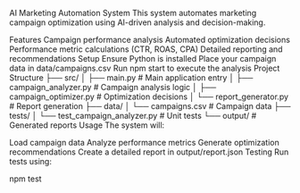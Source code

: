 AI Marketing Automation System
This system automates marketing campaign optimization using AI-driven analysis and decision-making.

Features
Campaign performance analysis
Automated optimization decisions
Performance metric calculations (CTR, ROAS, CPA)
Detailed reporting and recommendations
Setup
Ensure Python is installed
Place your campaign data in data/campaigns.csv
Run npm start to execute the analysis
Project Structure
├── src/
│   ├── main.py              # Main application entry
│   ├── campaign_analyzer.py # Campaign analysis logic
│   ├── campaign_optimizer.py # Optimization decisions
│   └── report_generator.py  # Report generation
├── data/
│   └── campaigns.csv        # Campaign data
├── tests/
│   └── test_campaign_analyzer.py # Unit tests
└── output/                  # Generated reports
Usage
The system will:

Load campaign data
Analyze performance metrics
Generate optimization recommendations
Create a detailed report in output/report.json
Testing
Run tests using:

npm test
